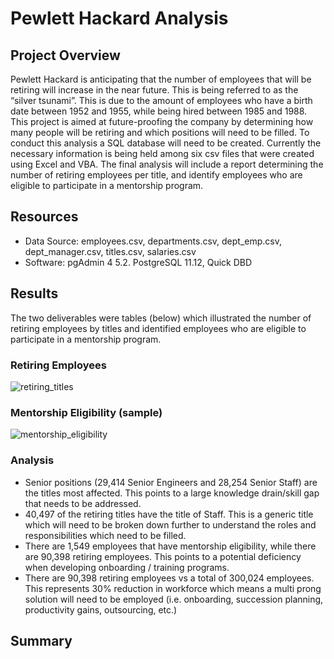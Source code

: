 # Pewlett Hackard Analysis

## Project Overview
Pewlett Hackard is anticipating that the number of employees that will be retiring will increase in the near future.  This is being referred to as the “silver tsunami”.  This is due to the amount of employees who have a birth date between 1952 and 1955, while being hired between 1985 and 1988.  This project is aimed at future-proofing the company by determining how many people will be retiring and which positions will need to be filled.  To conduct this analysis a SQL database will need to be created.  Currently the necessary information is being held among six csv files that were created using Excel and VBA.  The final analysis will include a report determining the number of retiring employees per title, and identify employees who are eligible to participate in a mentorship program.

## Resources
- Data Source: employees.csv, departments.csv, dept_emp.csv, dept_manager.csv, titles.csv, salaries.csv
- Software: pgAdmin 4 5.2. PostgreSQL 11.12, Quick DBD

## Results
The two deliverables were tables (below) which illustrated the number of retiring employees by titles and identified employees who are eligible to participate in a mentorship program.

### Retiring Employees

![retiring_titles](https://user-images.githubusercontent.com/85590155/127409097-c1d4e18f-2cd9-44bd-b8cd-6138bdd9ea5a.PNG)

### Mentorship Eligibility (sample)

![mentorship_eligibility](https://user-images.githubusercontent.com/85590155/127409266-12ca34da-ff17-4616-9a7f-c7df2c014283.PNG)

### Analysis
- Senior positions (29,414 Senior Engineers and 28,254 Senior Staff) are the titles most affected. This points to a large knowledge drain/skill gap that needs to be addressed.
- 40,497 of the retiring titles have the title of Staff.  This is a generic title which will need to be broken down further to understand the roles and responsibilities which need to be filled.
- There are 1,549 employees that have mentorship eligibility, while there are 90,398 retiring employees.  This points to a potential deficiency when developing onboarding / training programs.
-  There are 90,398 retiring employees vs a total of 300,024 employees.  This represents 30% reduction in workforce which means a multi prong solution will need to be employed (i.e. onboarding, succession planning, productivity gains, outsourcing, etc.)

## Summary


